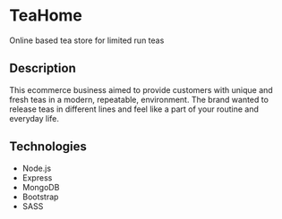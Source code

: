 # TeaHome

Online based tea store for limited run teas

## Description

This ecommerce business aimed to provide customers with unique and fresh teas in a modern, repeatable, environment. The brand wanted to release teas in different lines and feel like a part of your routine and everyday life.

## Technologies

- Node.js
- Express
- MongoDB
- Bootstrap
- SASS

